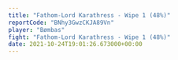 ```yaml
---
title: "Fathom-Lord Karathress - Wipe 1 (48%)"
reportCode: "BNhy3GwzCKJA89Vn"
player: "Bømbas"
fight: "Fathom-Lord Karathress - Wipe 1 (48%)"
date: 2021-10-24T19:01:26.673000+00:00
---
```

